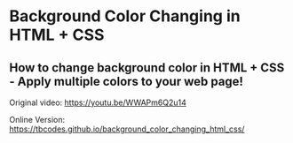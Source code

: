 # Background Color Changing in HTML + CSS
## How to change background color in HTML + CSS - Apply multiple colors to your web page! 

Original video: https://youtu.be/WWAPm6Q2u14

Online Version:
https://tbcodes.github.io/background_color_changing_html_css/
